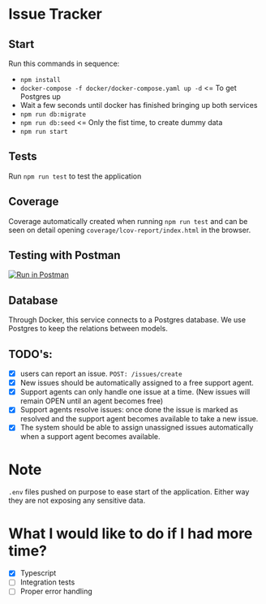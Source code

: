 Issue Tracker
=============

## Start

Run this commands in sequence:

- `npm install`
- `docker-compose -f docker/docker-compose.yaml up -d` <= To get Postgres up
- Wait a few seconds until docker has finished bringing up both services
- `npm run db:migrate`
- `npm run db:seed` <= Only the fist time, to create dummy data
- `npm run start`

## Tests
Run `npm run test` to test the application

## Coverage
Coverage automatically created when running `npm run test` and can be seen on detail opening `coverage/lcov-report/index.html` in the browser.

## Testing with Postman
[![Run in Postman](https://run.pstmn.io/button.svg)](https://app.getpostman.com/run-collection/5970145e4c3ae5e21ca7)

## Database
Through Docker, this service connects to a Postgres database.
We use Postgres to keep the relations between models.

## TODO's:
- [x] users can report an issue. `POST: /issues/create`
- [x] New issues should be automatically assigned to a free support agent.
- [x] Support agents can only handle one issue at a time. (New issues will remain OPEN until an agent becomes free)
- [x] Support agents resolve issues: once done the issue is marked as resolved and the support agent becomes available to take a new issue.
- [x] The system should be able to assign unassigned issues automatically when a support agent becomes available.

# Note
`.env` files pushed on purpose to ease start of the application. Either way they are not exposing any sensitive data.

# What I would like to do if I had more time?
- [x] Typescript
- [ ] Integration tests
- [ ] Proper error handling
